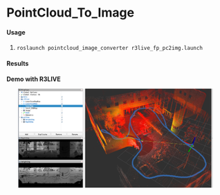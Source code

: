 # PointCloud_To_Image

#### Usage
1. ```roslaunch pointcloud_image_converter r3live_fp_pc2img.launch```

#### Results

**Demo with R3LIVE**
<p align="center">
  <center><img src="media/result_pc2img.png" width="450" /></center>
</p>

